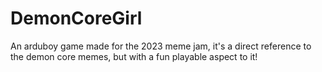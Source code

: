 # DemonCoreGirl
An arduboy game made for the 2023 meme jam, it's a direct reference to the demon core memes, but with a fun playable aspect to it! 
